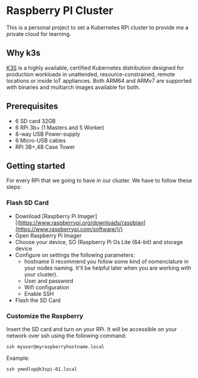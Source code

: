 # Raspberry PI Cluster

This is a personal project to set a Kubernetes RPi cluster to provide me a private cloud for learning.

## Why k3s
[K3S](https://k3s.io/) is a highly available, certified Kubernetes distribution designed for production workloads in unattended, resource-constrained, remote locations or inside IoT appliances. Both ARM64 and ARMv7 are supported with binaries and multiarch images available for both.

## Prerequisites
* 6 SD card 32GB
* 6 RPi 3b+ (1 Masters and 5 Worker)
* 8-way USB Power-supply
* 6 Micro-USB cables
* RPi 3B+,4B Case Tower

## Getting started
For every RPi that we going to have in our cluster. We have to follow these steps:

### Flash SD Card
* Download [Raspberry Pi Imager][(https://www.raspberrypi.org/downloads/raspbian](https://www.raspberrypi.com/software/)/)
* Open Raspberry Pi Imager
* Choose your device, SO (Raspberry Pi Os Lite (64-bit) and storage device
* Configure on settings the following parameters:
  * hostname (I recommend you follow some kind of nomenclature in your nodes naming. It'll be helpful later when you are working with your cluster).
  * User and password
  * Wifi configuration
  * Enable SSH
* Flash the SD Card

### Customize the Raspberry
Insert the SD card and turn on your RPi. It will be accessible on your network over ssh using the following command:
```
ssh myuser@myraspberryhostname.local
```
Example:
```
ssh ymedlop@k3spi-01.local
```

